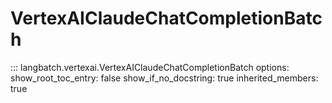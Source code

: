 # VertexAIClaudeChatCompletionBatch

::: langbatch.vertexai.VertexAIClaudeChatCompletionBatch
    options:
        show_root_toc_entry: false
        show_if_no_docstring: true
        inherited_members: true